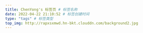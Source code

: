 ```yaml
---
title: ChenYong's 标签页 # 标签名称
date: 2022-04-22 21:10:52 # 标签创建时间
type: "tags" # 标签类型
top_img: http://rapxsxmwd.hn-bkt.clouddn.com/background2.jpg
---
```

